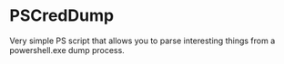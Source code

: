 # PSCredDump
Very simple PS script that allows you to parse interesting things from a powershell.exe dump process. 

